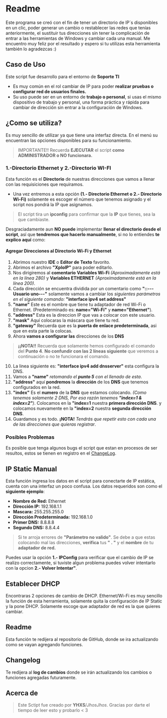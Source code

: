# Readme
Este programa se creó con el fin de tener un directorio de IP´s disponibles en un clic, poder generar un cambio o restablecer las redes que tenías anteriormente, el sustituir tus direcciones sin tener la complicación de entrar a las herramientas de Windows y cambiar cada una manual.  Me encuentro muy feliz por el resultado y espero si tu utilizas esta herramienta también lo agradezcas :) 

## Caso de Uso
Este script fue desarrollo para el entorno de **Soporte TI** 
- Es muy común en el rol cambiar de IP para poder **realizar pruebas o configurar red de usuarios finales.**
-  Su uso puede ser en un entorno de **trabajo o personal**, si usas el mismo dispositivo de trabajo y personal, una forma práctica y rápida para cambiar de dirección sin entrar a la configuración de Windows.

## ¿Como se utiliza?
Es muy sencillo de utilizar ya que tiene una interfaz directa. En el menú su encuentran las opciones disponibles para su funcionamiento.
>IMPORTANTE!!
>Recuerda **EJECUTAR** el script **como ADMINISTRADOR o NO funcionara.**

### 1.-Directorio Ethernet y 2.-Directorio WI-FI
Esta función es el **Directorio** de nuestras direcciones que vamos a llenar con las requisiciones que requiramos. 
  
- Una vez entremos a esta opción **(1.- Directorio Ethernet o 2.- Directorio Wi-Fi)** solamente es escoger el número que tenemos asignado y el script nos pondrá la IP que asignamos. 

>El script tira un **ipconfig** para confirmar que la **IP** que tienes, sea la que cambiaste.

Desgraciadamente aun **NO puede** implementar **llenar el directorio desde el script**, así que **tendremos que hacerlo manualmente**, si no lo entiendes **te explico aquí** como:

#### Agregar Direcciones al Directorio Wi-Fi y Ethernet

1. Abrimos nuestro **IDE** o **Editor de Texto** favorito.
2. Abrimos el archivo **"XploIP"** para poder editarlo.
3. Nos dirigiremos al **comentario** **Variables Wi-Fi** *(Aproximadamente está en la línea 280)* y **Variables ETHERNET** *(Aproximadamente está en la línea 200)*.
4. Cada dirección se encuentra dividida por un comentario como **"::---Usuario uno---"** solamente vamos a cambiar los *siguientes parámetros en el siguiente comando:* **"interface ipv4 set address"** 
5. **"name"** Este es el nombre que tiene tu adaptador de red Wi-Fi o Ethernet.  (Predeterminado es: **name="Wi-Fi"** y **name="Ethernet"**).
6. **"address"** Esta es la direccion IP que vas a colocar con este usuario.
7. **"mask"** Aquí colocaras la máscara que tiene tu red.
8. **"gateway"** Recuerda que es la **puerta de enlace predeterminada**, asi que en esta parte la colocas.
9. Ahora **vamos a configurar las** direcciones de los **DNS**
>**¡¡NOTA!!** Recuerda que solamente hemos configurado el comando del **Punto 4**.
>**No confundir con las 2 líneas siguiente** que veremos a continuación o no te funcionara el comando. 
10. La linea siguiente es: **"interface ipv4 add dnsserver"** esta configura la DNS.
11. Vamos a **"name"** *retomando el **punto 5** con el llenado de esta*.
12. **"address"** aquí **pondremos** la **dirección** de los **DNS** que tenemos configurados en la red.
13. **"index"** Es el **numero** de la **DNS** que estamos colocando. *(Como tenemos solamente 2 DNS, Por esa razón tenemos **"index=1 & index=2"**)*. Colocamos en la **"index=1** nuestra **primera dirección DNS**. y colocamos nuevamente en la **"index=2** nuestra **segunda dirección DNS**.
14. Guardamos y es todo. **¡NOTA!** *Tendrás que repetir esto con cada una de las direcciones que quieras registrar*.

### Posibles Problemas 
Es posible que tenga algunos bugs el script que estan en procesos de ser resultos, estos se tienen en registro en el [ChangeLog](https://github.com/jhosjhos/XploIP/blob/viewer/changelog).

## IP Static Manual
Esta función ingresa los datos en el script para conectarte de IP estática, cuenta con una interfaz un poco confusa. Los datos requeridos son como el **siguiente ejemplo**:
- **Nombre de Red:** Ethernet
- **Dirección IP:** 192.168.1.1
- **Mascara:** 255.255.255.0
- **Dirección Predeterminada:** 192.168.1.0
- **Primer DNS:** 8.8.8.8
- **Segundo DNS:** 8.8.4.4

>Si te arroja errores de **"Parámetro no valido"**. Se debe a que estas colocando mal las direcciones, **verifica** tus **" . "** y el **nombre** de tu **adaptador de red.**

Puedes usar la opción **1.- IPConfig** para verificar que el cambio de IP se realizo correctamente, si tuviste algun problema puedes volver intentarlo con la opcion **2.- Volver Intentar"**.

## Establecer DHCP
Encontraras 2 opciones de cambio de DHCP. Ethernet/Wi-Fi es muy sencillo la función de esta herramienta, solamente quita la configuración de IP Static y la pone DHCP. Solamente escoge que adaptador de red es la que quieres cambiar.

## Readme
Esta función te redijera al repositorio de GitHub, donde se ira actualizando como se vayan agregando funciones. 

## Changelog
Te redijera al **log de cambios** donde se irán actualizando los cambios o funciones agregadas futuramente.

## Acerca de
>Este Sctipt fue creado por **YHXS**/*JhosJhos*.
Gracias por darte el tiempo de leer esto y probarlo < 3
